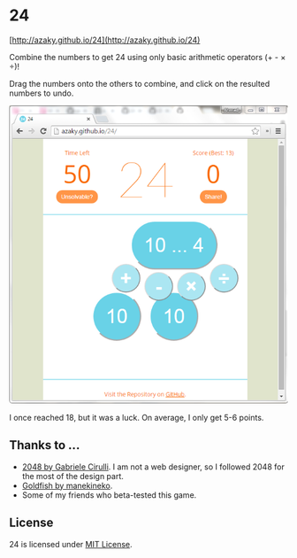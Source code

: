 # 24

[http://azaky.github.io/24](http://azaky.github.io/24)

Combine the numbers to get 24 using only basic arithmetic operators (+ - × ÷)! 

Drag the numbers onto the others to combine, and click on the resulted numbers to undo.

![](https://raw.githubusercontent.com/azaky/24/gh-pages/assets/Capture.PNG)

I once reached 18, but it was a luck. On average, I only get 5-6 points.

## Thanks to ...

- [2048 by Gabriele Cirulli](https://github.com/gabrielecirulli/2048). I am not a web designer, so I followed 2048 for the most of the design part.
- [Goldfish by manekineko](http://www.colourlovers.com/palette/92095/Giant_Goldfish).
- Some of my friends who beta-tested this game.

## License

24 is licensed under [MIT License](https://github.com/azaky/24/blob/master/LICENSE).